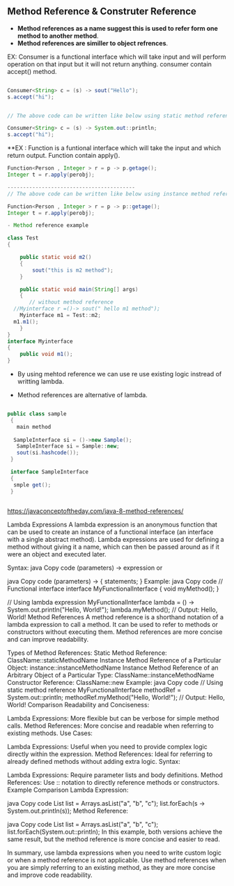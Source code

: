 ## Method Reference & Construter Reference 

- **Method references as a name suggest this is used to refer form one method to another method**.
- **Method references are similler to object refrences**. 

EX:  Consumer is a functional interface which will take input and will perform operation on that input but it will not return anything. consumer contain accept() method.


``````java

Consumer<String> c = (s) -> sout("Hello");
s.accept("hi");


// The above code can be written like below using static method reference 

Consumer<String> c = (s) -> System.out::println;
s.accept("hi");

```````````

**EX : Function is a funtional interface which will take the input and which return output. Function contain apply(). 

``````java
Function<Person , Integer > r = p -> p.getage();
Integer t = r.apply(perobj);

-----------------------------------------
// The above code can be written like below using instance method reference

Function<Person , Integer > r = p -> p::getage();
Integer t = r.apply(perobj);

````````

```````java
- Method reference example 

class Test
{

    public static void m2()
    {
        sout("this is m2 method");
    }

    public static void main(String[] args)
    {
       // without method reference 
  //Myinterface r =()-> sout(" hello m1 method");
    Myinterface m1 = Test::m2;
  m1.m1();
    }
}
interface Myinterface
{
    public void m1();
}
````````
- By using mehtod reference we can use re use existing logic instread of writting lambda.

- Method references are alternative of lambda.

```````java 

public class sample 
 {
   main method 
    
  SampleInterface si = ()->new Sample();
   SampleInterface si = Sample::new;
   sout(si.hashcode());
 }

 interface SampleInterface
 {
  smple get();
 }
 
```````
https://javaconceptoftheday.com/java-8-method-references/

Lambda Expressions
A lambda expression is an anonymous function that can be used to create an instance of a functional interface (an interface with a single abstract method). Lambda expressions are used for defining a method without giving it a name, which can then be passed around as if it were an object and executed later.

Syntax:
java
Copy code
(parameters) -> expression
or

java
Copy code
(parameters) -> { statements; }
Example:
java
Copy code
// Functional interface
interface MyFunctionalInterface {
    void myMethod();
}

// Using lambda expression
MyFunctionalInterface lambda = () -> System.out.println("Hello, World!");
lambda.myMethod(); // Output: Hello, World!
Method References
A method reference is a shorthand notation of a lambda expression to call a method. It can be used to refer to methods or constructors without executing them. Method references are more concise and can improve readability.

Types of Method References:
Static Method Reference: ClassName::staticMethodName
Instance Method Reference of a Particular Object: instance::instanceMethodName
Instance Method Reference of an Arbitrary Object of a Particular Type: ClassName::instanceMethodName
Constructor Reference: ClassName::new
Example:
java
Copy code
// Using static method reference
MyFunctionalInterface methodRef = System.out::println;
methodRef.myMethod("Hello, World!"); // Output: Hello, World!
Comparison
Readability and Conciseness:

Lambda Expressions: More flexible but can be verbose for simple method calls.
Method References: More concise and readable when referring to existing methods.
Use Cases:

Lambda Expressions: Useful when you need to provide complex logic directly within the expression.
Method References: Ideal for referring to already defined methods without adding extra logic.
Syntax:

Lambda Expressions: Require parameter lists and body definitions.
Method References: Use :: notation to directly reference methods or constructors.
Example Comparison
Lambda Expression:

java
Copy code
List<String> list = Arrays.asList("a", "b", "c");
list.forEach(s -> System.out.println(s));
Method Reference:

java
Copy code
List<String> list = Arrays.asList("a", "b", "c");
list.forEach(System.out::println);
In this example, both versions achieve the same result, but the method reference is more concise and easier to read.

In summary, use lambda expressions when you need to write custom logic or when a method reference is not applicable. Use method references when you are simply referring to an existing method, as they are more concise and improve code readability.










